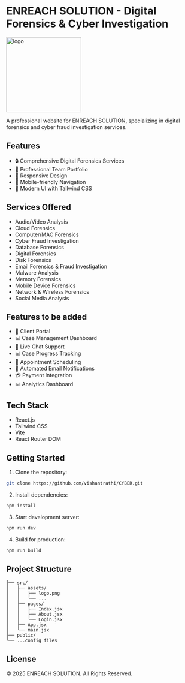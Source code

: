 # ENREACH SOLUTION - Digital Forensics & Cyber Investigation

<img src="https://github.com/user-attachments/assets/20998b7e-666a-452d-be1e-6f30c1b68d66" alt="logo" width="200" height="200">


A professional website for ENREACH SOLUTION, specializing in digital forensics and cyber fraud investigation services.

## Features

- 🔒 Comprehensive Digital Forensics Services
- 💼 Professional Team Portfolio
- 📱 Responsive Design
- 🍔 Mobile-friendly Navigation
- 🎨 Modern UI with Tailwind CSS

## Services Offered

- Audio/Video Analysis
- Cloud Forensics
- Computer/MAC Forensics
- Cyber Fraud Investigation
- Database Forensics
- Digital Forensics
- Disk Forensics
- Email Forensics & Fraud Investigation
- Malware Analysis
- Memory Forensics
- Mobile Device Forensics
- Network & Wireless Forensics
- Social Media Analysis

## Features to be added
- 📱 Client Portal
- 📊 Case Management Dashboard
- 💬 Live Chat Support
- 📊 Case Progress Tracking
- 📅 Appointment Scheduling
- 📧 Automated Email Notifications
- 💳 Payment Integration
- 📊 Analytics Dashboard

## Tech Stack

- React.js
- Tailwind CSS
- Vite
- React Router DOM

## Getting Started

1. Clone the repository:
```sh
git clone https://github.com/vishantrathi/CYBER.git
```

2. Install dependencies:
```sh
npm install
```

3. Start development server:
```sh
npm run dev
```

4. Build for production:
```sh
npm run build
```

## Project Structure

```
├── src/
│   ├── assets/
│   │   ├── logo.png
│   │   └── ...
│   ├── pages/
│   │   ├── Index.jsx
│   │   ├── About.jsx
│   │   └── Login.jsx
│   ├── App.jsx
│   └── main.jsx
├── public/
└── ...config files
```



## License

© 2025 ENREACH SOLUTION. All Rights Reserved.
